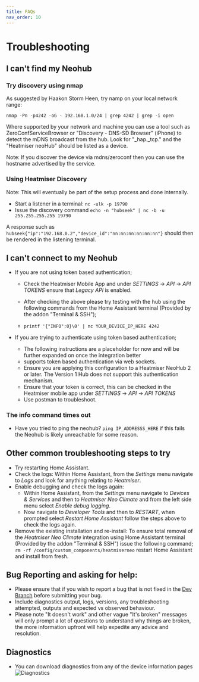 ```yaml
---
title: FAQs
nav_order: 10
---
```


# Troubleshooting

## I can't find my Neohub

### Try discovery using nmap

As suggested by Haakon Storm Heen, try namp on your local network range:

`nmap -Pn -p4242 -oG - 192.168.1.0/24 | grep 4242 | grep -i open`

Where supported by your network and machine you can use a tool such as ZeroConfServiceBrowser or "Discovery - DNS-SD
Browser" (iPhone) to detect the mDNS broadcast from the hub. Look for "\_hap.\_tcp." and the "Heatmiser neoHub" should be
listed as a device.

Note: If you discover the device via mdns/zeroconf then you can use the hostname advertised by the service.

### Using Heatmiser Discovery

Note: This will eventually be part of the setup process and done internally.

- Start a listener in a terminal: `nc -ulk -p 19790`
- Issue the discovery command `echo -n "hubseek" | nc -b -u 255.255.255.255 19790`

A response such as `hubseek{"ip":"192.168.0.2","device_id":"nn:nn:nn:nn:nn:nn"}` should then be rendered in the
listening terminal.

## I can't connect to my Neohub

- If you are not using token based authentication;

  - Check the Heatmiser Mobile App and under _SETTINGS_ -> _API_ -> _API TOKENS_ ensure that _Legacy API_ is enabled.

  - After checking the above please try testing with the hub using the following commands from the Home Assistant
    terminal (Provided by the addon "Terminal & SSH");
  - `printf '{"INFO":0}\0' | nc YOUR_DEVICE_IP_HERE 4242`

- If you are trying to authenticate using token based authentication;
  - The following instructions are a placeholder for now and will be further expanded on once the integration better
  - supports token based authentication via web sockets.
  - Ensure you are applying this configuration to a Heatmiser NeoHub 2 or later. The Version 1 Hub does not support this
    authentication mechanism.
  - Ensure that your token is correct, this can be checked in the Heatmiser mobile app under _SETTINGS_ -> _API_ ->
    _API TOKENS_
  - Use postman to troubleshoot.

### The info command times out

- Have you tried to ping the neohub? `ping IP_ADDRESSS_HERE` if this fails the Neohub is likely unreachable for some
  reason.

## Other common troubleshooting steps to try

- Try restarting Home Assistant.
- Check the logs: Within Home Assistant, from the _Settings_ menu navigate to _Logs_ and look for anything relating to
  _Heatmiser_.
- Enable debugging and check the logs again:
  - Within Home Assistant, from the _Settings_ menu navigate to _Devices & Services_ and then to
    _Heatmiser Neo Climate_ and from the left side menu select _Enable debug logging_.
  - Now navigate to _Developer Tools_ and then to _RESTART_, when prompted select _Restart Home Assistant_ follow the
    steps above to check the logs again.
- Remove the existing installation and re-install: To ensure total removal of the _Heatmiser Neo Climate_ integration
  using Home Assistant terminal (Provided by the addon "Terminal & SSH") issue the following command;
  `rm -rf /config/custom_components/heatmiserneo` restart Home Assistant and install from fresh.

## Bug Reporting and asking for help:

- Please ensure that if you wish to report a bug that is not fixed in the [Dev Branch](https://github.com/MindrustUK/Heatmiser-for-home-assistant/tree/dev) before submitting your bug.
- Include diagnostics output, logs, versions, any troubleshooting attempted, outputs and expected vs observed behaviour.
- Please note "It doesn't work" and other vague "It's broken" messages will only prompt a lot of questions to understand
  why things are broken, the more information upfront will help expedite any advice and resolution.

## Diagnostics

- You can download diagnostics from any of the device information pages
  ![Diagnostics](/images/faq_1.png)
